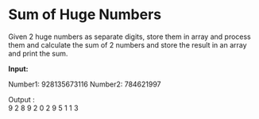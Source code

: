 <h1>Sum of Huge Numbers</h1>

Given 2 huge numbers as separate digits, store them in array
and process them and calculate the sum of 2 numbers and store
the result in an array and print the sum.<br>

<b>Input:</b><br>

Number1: 928135673116
Number2: 784621997


Output :<br>
9 2 8 9 2 0 2 9 5 1 1 3
